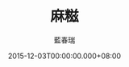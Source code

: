 ---
issue: 150
title: 麻糍
author: 藍春瑞
date: 2015-12-03T00:00:00.000+08:00
topic: 懷想
difficulty: 2
wikidata: Q98095512
wikidata_link: https://www.wikidata.org/wiki/Q98095512
author_wikidata_link: https://www.wikidata.org/wiki/Q98096370
author_wikidata: Q98096370
---